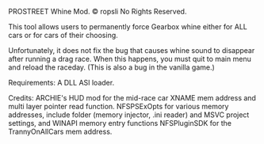 PROSTREET Whine Mod. © ropsli No Rights Reserved.

This tool allows users to permanently force Gearbox whine either for ALL cars or for cars of their choosing.

Unfortunately, it does not fix the bug that causes whine sound to disappear after running a drag race. When this happens, you must quit to main menu and reload the raceday. (This is also a bug in the vanilla game.)

Requirements:
A DLL ASI loader.


Credits:
ARCHIE's HUD mod for the mid-race car XNAME mem address and multi layer pointer read function.
NFSPSExOpts for various memory addresses, include folder (memory injector, .ini reader) and MSVC project settings, and WINAPI memory entry functions
NFSPluginSDK for the TrannyOnAllCars mem address.
